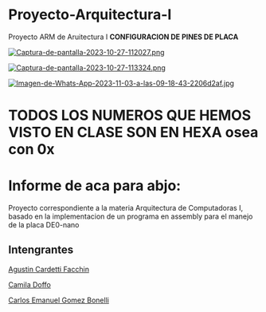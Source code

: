 # Proyecto-Arquitectura-I

Proyecto ARM de Aruitectura I
**CONFIGURACION DE PINES DE PLACA**


[![Captura-de-pantalla-2023-10-27-112027.png](https://i.postimg.cc/CKBy7DbH/Captura-de-pantalla-2023-10-27-112027.png)](https://postimg.cc/5HVkNX76)


[![Captura-de-pantalla-2023-10-27-113324.png](https://i.postimg.cc/G2DCLY2h/Captura-de-pantalla-2023-10-27-113324.png)](https://postimg.cc/Q9jPSF1R)


[![Imagen-de-Whats-App-2023-11-03-a-las-09-18-43-2206d2af.jpg](https://i.postimg.cc/gjqCBndP/Imagen-de-Whats-App-2023-11-03-a-las-09-18-43-2206d2af.jpg)](https://postimg.cc/MfH3nZvs)


# TODOS LOS NUMEROS QUE HEMOS VISTO EN CLASE SON EN HEXA osea con 0x

# Informe de aca para abjo:
Proyecto correspondiente a la materia Arquitectura de Computadoras I, basado en la implementacion de un programa en assembly para el manejo de la placa DE0-nano
## Intengrantes
[Agustin Cardetti Facchin](https://github.com/AgusCF)

[Camila Doffo](https://github.com/CamiDoffo)

[Carlos Emanuel Gomez Bonelli](https://github.com/CEGB03)
